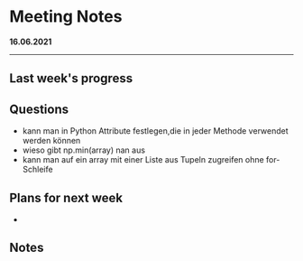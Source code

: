 # Meeting Notes
**16.06.2021**

---

## Last week's progress


## Questions
- kann man in Python Attribute festlegen,die in jeder Methode verwendet werden können
- wieso gibt np.min(array) nan aus
- kann man auf ein array mit einer Liste aus Tupeln zugreifen ohne for-Schleife


## Plans for next week
-
## Notes
